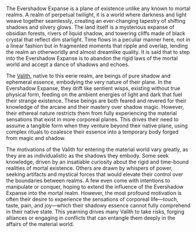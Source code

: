 The Evershadow Expanse is a plane of existence unlike any known to mortal realms. A realm of perpetual twilight, it is a world where darkness and light weave together seamlessly, creating an ever-changing tapestry of shifting shadows and silvery glows. The land itself is a mysterious expanse of obsidian forests, rivers of liquid shadow, and towering cliffs made of black crystal that reflect dim starlight. Time flows in a peculiar manner here, not in a linear fashion but in fragmented moments that ripple and overlap, lending the realm an otherworldly and almost dreamlike quality. It is said that to step into the Evershadow Expanse is to abandon the rigid laws of the mortal world and accept a dance of shadows and echoes.

The [Valith](Valith.md.md), native to this eerie realm, are beings of pure shadow and ephemeral essence, embodying the very nature of their plane. In the Evershadow Expanse, they drift like sentient wisps, existing without true physical form, feeding on the ambient energies of light and dark that fuel their strange existence. These beings are both feared and revered for their knowledge of the arcane and their mastery over shadow magic. However, their ethereal nature restricts them from fully experiencing the material sensations that exist in more corporeal planes. This drives their need to assume a tangible form when they venture beyond their native plane, using complex rituals to coalesce their essence into a temporary body forged from magic and shadow.

The motivations of the Valith for entering the material world vary greatly, as they are as individualistic as the shadows they embody. Some seek knowledge, driven by an insatiable curiosity about the rigid and time-bound realities of mortal existence. Others are drawn by whispers of power, seeking artifacts and mystical forces that would elevate their control over the boundaries between realms. A few even come with intentions to manipulate or conquer, hoping to extend the influence of the Evershadow Expanse into the mortal realm. However, the most profound motivation is often their desire to experience the sensations of corporeal life—touch, taste, pain, and joy—which their shadowy essence cannot fully comprehend in their native state. This yearning drives many Valith to take risks, forging alliances or engaging in conflicts that can entangle them deeply in the affairs of the material world.